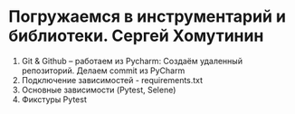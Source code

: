 # Погружаемся в инструментарий и библиотеки. Сергей Хомутинин
1. Git & Github – работаем из Pycharm:
   Создаём удаленный репозиторий. Делаем commit из PyCharm
2. Подключение зависимостей - requirements.txt
3. Основные зависимости (Pytest, Selene)
4. Фикстуры Pytest

